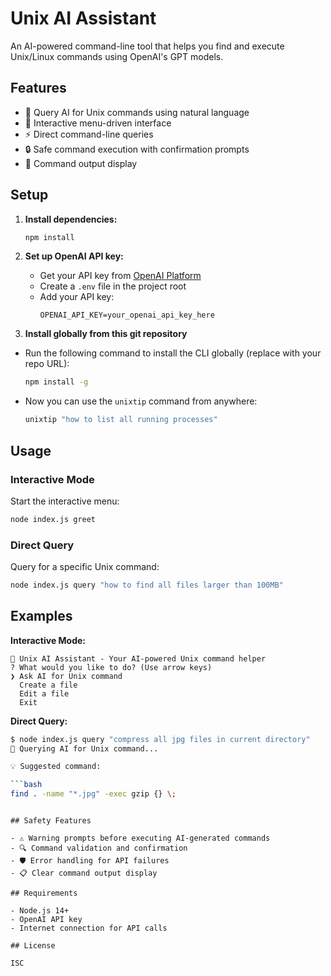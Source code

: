 # Unix AI Assistant

An AI-powered command-line tool that helps you find and execute Unix/Linux commands using OpenAI's GPT models.

## Features

- 🤖 Query AI for Unix commands using natural language
- 🚀 Interactive menu-driven interface
- ⚡ Direct command-line queries
- 🔒 Safe command execution with confirmation prompts
- 📝 Command output display

## Setup

1. **Install dependencies:**
   ```bash
   npm install
   ```

2. **Set up OpenAI API key:**
   - Get your API key from [OpenAI Platform](https://platform.openai.com/api-keys)
   - Create a `.env` file in the project root
   - Add your API key:
     ```
     OPENAI_API_KEY=your_openai_api_key_here
     ```
3. **Install globally from this git repository**
- Run the following command to install the CLI globally (replace with your repo URL):
  ```bash
  npm install -g 
  ```
- Now you can use the `unixtip` command from anywhere:
  ```bash
  unixtip "how to list all running processes"
  ```

## Usage

### Interactive Mode
Start the interactive menu:
```bash
node index.js greet
```

### Direct Query
Query for a specific Unix command:
```bash
node index.js query "how to find all files larger than 100MB"
```

## Examples

**Interactive Mode:**
```
🚀 Unix AI Assistant - Your AI-powered Unix command helper
? What would you like to do? (Use arrow keys)
❯ Ask AI for Unix command
  Create a file
  Edit a file
  Exit
```

**Direct Query:**
```bash
$ node index.js query "compress all jpg files in current directory"
🤖 Querying AI for Unix command...

💡 Suggested command:

```bash
find . -name "*.jpg" -exec gzip {} \;
```
```

## Safety Features

- ⚠️ Warning prompts before executing AI-generated commands
- 🔍 Command validation and confirmation
- 🛡️ Error handling for API failures
- 📋 Clear command output display

## Requirements

- Node.js 14+
- OpenAI API key
- Internet connection for API calls

## License

ISC 